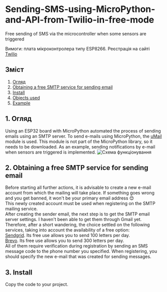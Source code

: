 # Sending-SMS-using-MicroPython-and-API-from-Twilio-in-free-mode
Free sending of SMS via the microcontroller when some sensors are triggered  

Вимоги: плата мікроконтролера типу ESP8266. Реєстрація на сайті [Twilio](https://www.twilio.com/)

## Зміст

1. [Огляд](./README.md#1-огляд)
2. [Obtaining a free SMTP service for sending email](./README.md#2-Obtaining-a-free-SMTP-service-for-sending-email)
3. [Install](./README.md#3-install)
4. [Objects used](./README.md#4-Objects-used)
5. [Example](./README.md#5-Example)
   
## 1. Огляд

Using an ESP32 board with MicroPython automated the process of sending emails using an SMTP server. To send e-mails using MicroPython, the [uMail](https://github.com/shawwwn/uMail) module is used. This module is not part of the MicroPython library, so it needs to be downloaded. As an example, sending notifications by e-mail when sensors are triggered is implemented.
![Схема функціонування](https://github.com/Alex-Teteria/Sending-emails-via-ESP32/assets/94607514/6f9b519a-88ac-4211-8336-8b7c64040cba)

## 2. Obtaining a free SMTP service for sending email
Before starting all further actions, it is advisable to create a new e-mail account from which the mailing will take place. If something goes wrong and you get banned, it won't be your primary email address :blush:  
This newly created account must be used when registering on the SMTP mailing service.  
After creating the sender email, the next step is to get the SMTP email server settings. I haven't been able to get them through Gmail yet.
Therefore, after a short wandering, the choice settled on the following services, taking into account the availability of a free option:  
[Sendgrid](https://sendgrid.com/). Its free use allows you to send 100 letters per day.  
[Brevo](https://www.brevo.com/). Its free use allows you to send 300 letters per day.  
All of them require verification during registration by sending an SMS message code to the phone number you specified. When registering, you should specify the new e-mail that was created for sending messages.

## 3. Install
Copy the code to your project.
